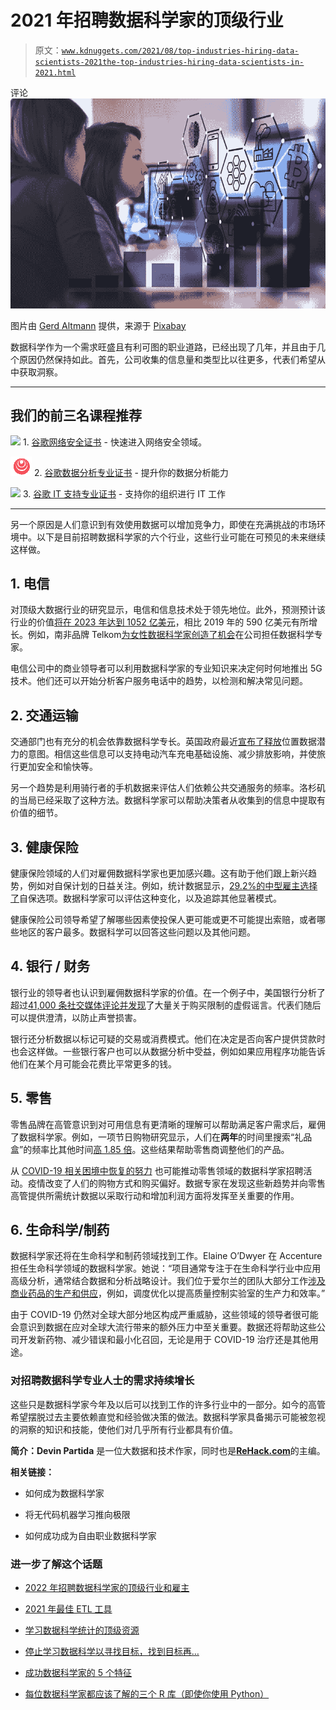 # 2021 年招聘数据科学家的顶级行业

> 原文：[`www.kdnuggets.com/2021/08/top-industries-hiring-data-scientists-2021the-top-industries-hiring-data-scientists-in-2021.html`](https://www.kdnuggets.com/2021/08/top-industries-hiring-data-scientists-2021the-top-industries-hiring-data-scientists-in-2021.html)

评论![图](img/3b27e46b6f433398fba97c95d2b95182.png)

图片由 [Gerd Altmann](https://pixabay.com/users/geralt-9301/?utm_source=link-attribution&utm_medium=referral&utm_campaign=image&utm_content=6494073) 提供，来源于 [Pixabay](https://pixabay.com/?utm_source=link-attribution&utm_medium=referral&utm_campaign=image&utm_content=6494073)

数据科学作为一个需求旺盛且有利可图的职业道路，已经出现了几年，并且由于几个原因仍然保持如此。首先，公司收集的信息量和类型比以往更多，代表们希望从中获取洞察。

* * *

## 我们的前三名课程推荐

![](img/0244c01ba9267c002ef39d4907e0b8fb.png) 1\. [谷歌网络安全证书](https://www.kdnuggets.com/google-cybersecurity) - 快速进入网络安全领域。

![](img/e225c49c3c91745821c8c0368bf04711.png) 2\. [谷歌数据分析专业证书](https://www.kdnuggets.com/google-data-analytics) - 提升你的数据分析能力

![](img/0244c01ba9267c002ef39d4907e0b8fb.png) 3\. [谷歌 IT 支持专业证书](https://www.kdnuggets.com/google-itsupport) - 支持你的组织进行 IT 工作

* * *

另一个原因是人们意识到有效使用数据可以增加竞争力，即使在充满挑战的市场环境中。以下是目前招聘数据科学家的六个行业，这些行业可能在可预见的未来继续这样做。

## 1\. 电信

对顶级大数据行业的研究显示，电信和信息技术处于领先地位。此外，预测预计该行业的价值[将在 2023 年达到 1052 亿美元](https://www.analyticsinsight.net/data-scientists-must-target-telecom-and-bfsi-for-better-career-prospects/)，相比 2019 年的 590 亿美元有所增长。例如，南非品牌 Telkom[为女性数据科学家创造了机会](https://www.techfinancials.co.za/2021/08/23/women-data-scientists-help-lead-telkoms-digital-revolution/)在公司担任数据科学专家。

电信公司中的商业领导者可以利用数据科学家的专业知识来决定何时何地推出 5G 技术。他们还可以开始分析客户服务电话中的趋势，以检测和解决常见问题。

## 2\. 交通运输

交通部门也有充分的机会依靠数据科学专长。英国政府最近[宣布了释放](https://www.gov.uk/government/publications/positioning-the-uk-in-the-fast-lane-location-data-opportunities-for-better-uk-transport/positioning-the-uk-in-the-fast-lane-location-data-opportunities-for-better-uk-transport)位置数据潜力的意图。相信这些信息可以支持电动汽车充电基础设施、减少排放影响，并使旅行更加安全和愉快等。

另一个趋势是利用骑行者的手机数据来评估人们依赖公共交通服务的频率。洛杉矶的当局已经采取了这种方法。数据科学家可以帮助决策者从收集到的信息中提取有价值的细节。

## 3\. 健康保险

健康保险领域的人们对雇佣数据科学家也更加感兴趣。这有助于他们跟上新兴趋势，例如对自保计划的日益关注。例如，统计数据显示，[29.2%的中型雇主选择了](https://paretohealth.com/wp-content/uploads/2021/02/Competitive_Advantage_for_Brokers.pdf)自保选项。数据科学家可以评估这种变化，以及追踪其他显著模式。

健康保险公司领导希望了解哪些因素使投保人更可能或更不可能提出索赔，或者哪些地区的客户最多。数据科学可以回答这些问题以及其他问题。

## 4\. 银行 / 财务

银行业的领导者也认识到雇佣数据科学家的价值。在一个例子中，美国银行分析了超过[41,000 条社交媒体评论并发现](https://www.techerati.com/features-hub/opinions/how-big-data-has-revolutionised-the-finance-industry/)了大量关于购买限制的虚假谣言。代表们随后可以提供澄清，以防止声誉损害。

银行还分析数据以标记可疑的交易或消费模式。他们在决定是否向客户提供贷款时也会这样做。一些银行客户也可以从数据分析中受益，例如如果应用程序功能告诉他们在某个月可能会花费比平常更多的钱。

## 5\. 零售

零售品牌在高管意识到对可用信息有更清晰的理解可以帮助满足客户需求后，雇佣了数据科学家。例如，一项节日购物研究显示，人们在**两年**的时间里搜索“礼品盒”的频率比其他时间[高 1.85 倍](https://rehack.com/featured/investor-insight/how-could-you-use-big-data-in-business/)。这些结果帮助零售商调整他们的产品。

从 [COVID-19 相关困境中恢复的努力](https://www.mytotalretail.com/article/how-retailers-can-use-data-analytics-to-bounce-back-post-covid-19/) 也可能推动零售领域的数据科学家招聘活动。疫情改变了人们的购物方式和购买偏好。数据专家在发现这些新趋势并向零售高管提供所需统计数据以采取行动和增加利润方面将发挥至关重要的作用。

## 6\. 生命科学/制药

数据科学家还将在生命科学和制药领域找到工作。Elaine O’Dwyer 在 Accenture 担任生命科学领域的数据科学家。她说：“项目通常专注于在生命科学行业中应用高级分析，通常结合数据和分析战略设计。我们位于爱尔兰的团队大部分工作[涉及商业药品的生产和供应](https://www.siliconrepublic.com/people/data-and-life-sciences-elaine-o-dwyer-accenture)，例如，调度优化以提高质量控制实验室的生产力和效率。”

由于 COVID-19 仍然对全球大部分地区构成严重威胁，这些领域的领导者很可能会意识到数据在应对全球大流行带来的额外压力中至关重要。数据还将帮助这些公司开发新药物、减少错误和最小化召回，无论是用于 COVID-19 治疗还是其他用途。

### **对招聘数据科学专业人士的需求持续增长**

这些只是数据科学家今年及以后可以找到工作的许多行业中的一部分。如今的高管希望摆脱过去主要依赖直觉和经验做决策的做法。数据科学家具备揭示可能被忽视的洞察的知识和技能，使他们对几乎所有行业都具有价值。

**简介：Devin Partida** 是一位大数据和技术作家，同时也是[**ReHack.com**](https://rehack.com/)的主编。

**相关链接：**

+   如何成为数据科学家

+   将无代码机器学习推向极限

+   如何成功成为自由职业数据科学家

### 进一步了解这个话题

+   [2022 年招聘数据科学家的顶级行业和雇主](https://www.kdnuggets.com/2022/06/top-industries-employers-hiring-data-scientists-2022.html)

+   [2021 年最佳 ETL 工具](https://www.kdnuggets.com/2021/12/mozart-best-etl-tools-2021.html)

+   [学习数据科学统计的顶级资源](https://www.kdnuggets.com/2021/12/springboard-top-resources-learn-data-science-statistics.html)

+   [停止学习数据科学以寻找目标，找到目标再…](https://www.kdnuggets.com/2021/12/stop-learning-data-science-find-purpose.html)

+   [成功数据科学家的 5 个特征](https://www.kdnuggets.com/2021/12/5-characteristics-successful-data-scientist.html)

+   [每位数据科学家都应该了解的三个 R 库（即使你使用 Python）](https://www.kdnuggets.com/2021/12/three-r-libraries-every-data-scientist-know-even-python.html)
